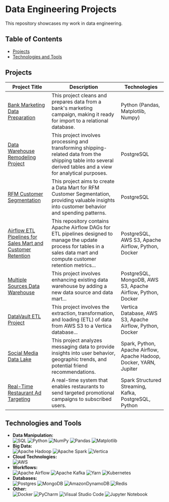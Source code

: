 # Data Engineering Projects 

This repository showcases my work in data engineering.

## Table of Contents
* [Projects](#projects)
* [Technologies and Tools](#technologies-and-tools)

## Projects

| Project Title | Description | Technologies |
|---|---|---|
| [Bank Marketing Data Preparation](https://github.com/TenebrisX/Data-Engineering-Projects/tree/main/Cleaning%20Bank%20Marketing%20Campaign%20Data) | This project cleans and prepares data from a bank's marketing campaign, making it ready for import to a relational database. |  Python (Pandas, Matplotlib, Numpy) |
| [Data Warehouse Remodeling Project](https://github.com/TenebrisX/Data-Engineering-Projects/tree/main/Data%20Warehouse%20Remodeling) | This project involves processing and transforming shipping-related data from the shipping table into several derived tables and a view for analytical purposes. | PostgreSQL |
| [RFM Customer Segmentation](https://github.com/TenebrisX/Data-Engineering-Projects/tree/main/RFM%20Analysis) | This project aims to create a Data Mart for RFM Customer Segmentation, providing valuable insights into customer behavior and spending patterns. | PostgreSQL |
| [Airflow ETL Pipelines for Sales Mart and Customer Retention](https://github.com/TenebrisX/Data-Engineering-Projects/tree/main/Apache%20Airflow%20ETL%20Remodeling) | This repository contains Apache Airflow DAGs for ETL pipelines designed to manage the update process for tables in a sales data mart and compute customer retention metrics... | PostgreSQL, AWS S3, Apache Airflow, Python, Docker |
| [Multiple Sources Data Warehouse](https://github.com/TenebrisX/Data-Engineering-Projects/tree/main/Multiple%20Sources%20Data%20Warehouse) | This project involves enhancing existing data warehouse by adding a new data source and data mart... | PostgreSQL, MongoDB, AWS S3, Apache Airflow, Python, Docker |
| [DataVault ETL Project](https://github.com/TenebrisX/Data-Engineering-Projects/tree/main/Vertica%20Data%20Warehouse) | This project involves the extraction, transformation, and loading (ETL) of data from AWS S3 to a Vertica database... | Vertica Database, AWS S3, Apache Airflow, Python, Docker | 
| [Social Media Data Lake](https://github.com/TenebrisX/Data-Engineering-Projects/tree/main/Data%20Lake%20Project) | This project analyzes messaging data to provide insights into user behavior, geographic trends, and potential friend recommendations. | Spark, Python, Apache Airflow, Apache Hadoop, Docker, YARN, Jupiter | 
| [Real-Time Restaurant Ad Targeting](https://github.com/TenebrisX/Data-Engineering-Projects/tree/main/Restaurant%20Subscriber%20Streaming%20Service) | A real-time system that enables restaurants to send targeted promotional campaigns to subscribed users. | Spark Structured Streaming, Kafka, PostgreSQL, Python | 


## Technologies and Tools

* **Data Manipulation:**<br>
<img alt='SQL' src='https://img.shields.io/badge/SQL-100000?style=for-the-badge&logo=SQL&logoColor=0F31F4&labelColor=000000&color=FF8A1C'/></a>
![Python](https://img.shields.io/badge/python-3670A0?style=for-the-badge&logo=python&logoColor=ffdd54)
![NumPy](https://img.shields.io/badge/numpy-%23013243.svg?style=for-the-badge&logo=numpy&logoColor=white)
![Pandas](https://img.shields.io/badge/pandas-%23150458.svg?style=for-the-badge&logo=pandas&logoColor=white)
![Matplotlib](https://img.shields.io/badge/Matplotlib-%23ffffff.svg?style=for-the-badge&logo=Matplotlib&logoColor=black)
* **Big Data:**<br>
![Apache Hadoop](https://img.shields.io/badge/Apache%20Hadoop-66CCFF?style=for-the-badge&logo=apachehadoop&logoColor=black)
![Apache Spark](https://img.shields.io/badge/Apache%20Spark-FDEE21?style=flat-square&logo=apachespark&logoColor=black)
<img alt='Vertica' src='https://img.shields.io/badge/Vertica-100000?style=for-the-badge&logo=Vertica&logoColor=0F31F4&labelColor=00B3FF&color=00AAFF'/></a>
* **Cloud Technologies:**<br>
![AWS](https://img.shields.io/badge/Amazon_AWS-FF9900?style=for-the-badge&logo=amazonaws&logoColor=white)
* **Workflows:**<br>
![Apache Airflow](https://img.shields.io/badge/Apache%20Airflow-017CEE?style=for-the-badge&logo=Apache%20Airflow&logoColor=white)
![Apache Kafka](https://img.shields.io/badge/Apache%20Kafka-000?style=for-the-badge&logo=apachekafka)
![Yarn](https://img.shields.io/badge/yarn-%232C8EBB.svg?style=for-the-badge&logo=yarn&logoColor=white)
![Kubernetes](https://img.shields.io/badge/kubernetes-%23326ce5.svg?style=for-the-badge&logo=kubernetes&logoColor=white)
* **Databases:**<br>
![Postgres](https://img.shields.io/badge/postgres-%23316192.svg?style=for-the-badge&logo=postgresql&logoColor=white)
![MongoDB](https://img.shields.io/badge/MongoDB-%234ea94b.svg?style=for-the-badge&logo=mongodb&logoColor=white)
![AmazonDynamoDB](https://img.shields.io/badge/Amazon%20DynamoDB-4053D6?style=for-the-badge&logo=Amazon%20DynamoDB&logoColor=white)
![Redis](https://img.shields.io/badge/redis-%23DD0031.svg?style=for-the-badge&logo=redis&logoColor=white)
* **Other:**<br>
![Docker](https://img.shields.io/badge/docker-%230db7ed.svg?style=for-the-badge&logo=docker&logoColor=white)
![PyCharm](https://img.shields.io/badge/pycharm-143?style=for-the-badge&logo=pycharm&logoColor=black&color=black&labelColor=green)
![Visual Studio Code](https://img.shields.io/badge/Visual%20Studio%20Code-0078d7.svg?style=for-the-badge&logo=visual-studio-code&logoColor=white)
![Jupyter Notebook](https://img.shields.io/badge/jupyter-%23FA0F00.svg?style=for-the-badge&logo=jupyter&logoColor=white)














